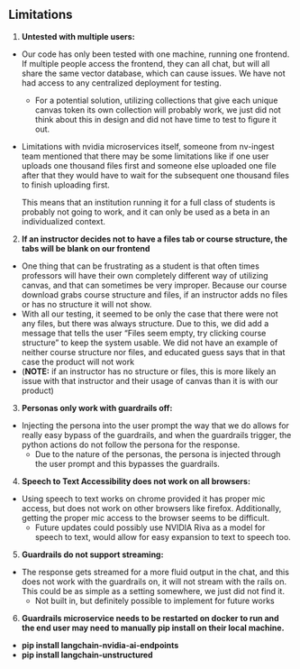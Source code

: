 ## Limitations

1. **Untested with multiple users:**  
* Our code has only been tested with one machine, running one frontend. If multiple people access the frontend, they can all chat, but will all share the same vector database, which can cause issues. We have not had access to any centralized deployment for testing.  
  * For a potential solution, utilizing collections that give each unique canvas token its own collection will probably work, we just did not think about this in design and did not have time to test to figure it out.

* Limitations with nvidia microservices itself, someone from nv-ingest team mentioned that there may be some limitations like if one user uploads one thousand files first and someone else uploaded one file after that they would have to wait for the subsequent one thousand files to finish uploading first.	

    This means that an institution running it for a full class of students is probably not going to work, and it can only be used as a beta in an individualized context.

2. **If an instructor decides not to have a files tab or course structure, the tabs will be blank on our frontend**  
* One thing that can be frustrating as a student is that often times professors will have their own completely different way of utilizing canvas, and that can sometimes be very improper. Because our course download grabs course structure and files, if an instructor adds no files or has no structure it will not show.   
* With all our testing, it seemed to be only the case that there were not any files, but there was always structure. Due to this, we did add a message that tells the user “Files seem empty, try clicking course structure” to keep the system usable. We did not have an example of neither course structure nor files, and educated guess says that in that case the product will not work  
* (**NOTE:** if an instructor has no structure or files, this is more likely an issue with that instructor and their usage of canvas than it is with our product)   
3. **Personas only work with guardrails off:**   
* Injecting the persona into the user prompt the way that we do allows for really easy bypass of the guardrails, and when the guardrails trigger, the python actions do not follow the persona for the response.  
  * Due to the nature of the personas, the persona is injected through the user prompt and this bypasses the guardrails.  
4. **Speech to Text Accessibility does not work on all browsers:**  
* Using speech to text works on chrome provided it has proper mic access, but does not work on other browsers like firefox. Additionally, getting the proper mic access to the browser seems to be difficult.  
  * Future updates could possibly use NVIDIA Riva as a model for speech to text, would allow for easy expansion to text to speech too.   
5. **Guardrails do not support streaming:**  
* The response gets streamed for a more fluid output in the chat, and this does not work with the guardrails on, it will not stream with the rails on. This could be as simple as a setting somewhere, we just did not find it.  
  * Not built in, but definitely possible to implement for future works   
6. **Guardrails microservice needs to be restarted on docker to run and the end user may need to manually pip install on their local machine.**  
* **pip install langchain-nvidia-ai-endpoints**  
* **pip install langchain-unstructured**


